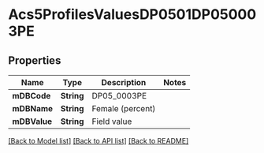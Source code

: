 # Acs5ProfilesValuesDP0501DP050003PE

## Properties
Name | Type | Description | Notes
------------ | ------------- | ------------- | -------------
**mDBCode** | **String** | DP05_0003PE | 
**mDBName** | **String** | Female (percent) | 
**mDBValue** | **String** | Field value | 

[[Back to Model list]](../README.md#documentation-for-models) [[Back to API list]](../README.md#documentation-for-api-endpoints) [[Back to README]](../README.md)


